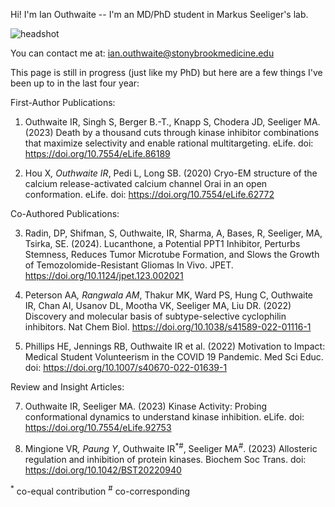 Hi! I'm Ian Outhwaite -- I'm an MD/PhD student in Markus Seeliger's lab.

![headshot](https:iouthwaite.github.io/assets/iouthwaite_headshot.png)

You can contact me at: ian.outhwaite@stonybrookmedicine.edu

This page is still in progress (just like my PhD) but here are a few things I've been up to in the last four year:

First-Author Publications:

1.	Outhwaite IR, Singh S, Berger B.-T., Knapp S, Chodera JD, Seeliger MA. (2023) Death by a thousand cuts through kinase inhibitor combinations that maximize selectivity and enable rational multitargeting. eLife. doi: https://doi.org/10.7554/eLife.86189

2.	Hou X<sup>*</sup>, Outhwaite IR<sup>*</sup>, Pedi L, Long SB. (2020) Cryo-EM structure of the calcium release-activated calcium channel Orai in an open conformation. eLife. doi: https://doi.org/10.7554/eLife.62772

Co-Authored Publications:

3.	Radin, DP, Shifman, S, Outhwaite, IR, Sharma, A, Bases, R, Seeliger, MA, Tsirka, SE. (2024). Lucanthone, a Potential PPT1 Inhibitor, Perturbs Stemness, Reduces Tumor Microtube Formation, and Slows the Growth of Temozolomide-Resistant Gliomas In Vivo. JPET. https://doi.org/10.1124/jpet.123.002021

4.	Peterson AA<sup>*</sup>, Rangwala AM<sup>*</sup>, Thakur MK, Ward PS, Hung C, Outhwaite IR, Chan AI, Usanov DL, Mootha VK, Seeliger MA, Liu DR. (2022) Discovery and molecular basis of subtype-selective cyclophilin inhibitors. Nat Chem Biol. https://doi.org/10.1038/s41589-022-01116-1

5.	Phillips HE, Jennings RB, Outhwaite IR et al. (2022) Motivation to Impact: Medical Student Volunteerism in the COVID 19 Pandemic. Med Sci Educ. doi: https://doi.org/10.1007/s40670-022-01639-1

Review and Insight Articles:

7.	Outhwaite IR, Seeliger MA. (2023) Kinase Activity: Probing conformational dynamics to understand kinase inhibition. eLife. doi: https://doi.org/10.7554/eLife.92753

8.	Mingione VR<sup>*</sup>, Paung Y<sup>*</sup>, Outhwaite IR<sup>*#</sup>, Seeliger MA<sup>#</sup>. (2023) Allosteric regulation and inhibition of protein kinases. Biochem Soc Trans. doi: https://doi.org/10.1042/BST20220940

<sup>*</sup> co-equal contribution
<sup>#</sup> co-corresponding